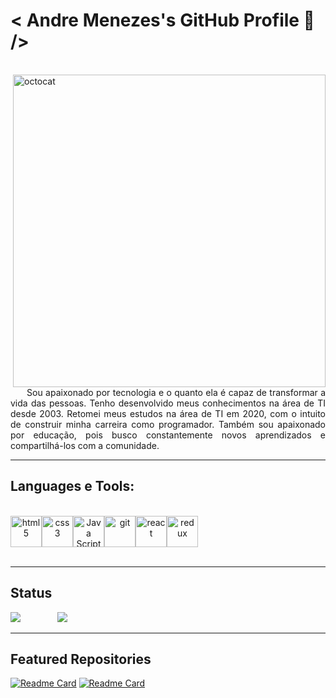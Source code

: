 <h1>< Andre Menezes's GitHub Profile 🖖 /></h1>

<br>

<img align="right" height="500" src="https://octocat-generator-assets.githubusercontent.com/my-octocat-1621982977678.png" alt="octocat" />

<p align="justify">&nbsp &nbsp &nbsp Sou apaixonado por tecnologia e o quanto ela é capaz de transformar a vida das pessoas. Tenho desenvolvido meus conhecimentos na área de TI desde 2003. Retomei meus estudos na área de TI em 2020, com o intuito de construir minha carreira como programador. Também sou apaixonado por educação, pois busco constantemente novos aprendizados e compartilhá-los com a comunidade.</p>

---

<h2>Languages e Tools:</h2>

<br>

<div style="display: flex" align="center">
  <img height="50" src="https://pics.freeicons.io/uploads/icons/png/14072054271548141949-512.png" alt="html5" />
  <img height="50" src="https://pics.freeicons.io/uploads/icons/png/21337745421536211768-512.png" alt="css3" />
  <img height="50" src="https://www.devexhub.com/wp-content/uploads/2019/12/javascript-icon-png-23.png" alt="Java Script" />
  <img height="50" src="https://pics.freeicons.io/uploads/icons/png/9374299221540553610-512.png" alt="git" />
  <img height="50" src="https://pics.freeicons.io/uploads/icons/png/20167174151551942641-512.png" alt="react" />
  <img height="50" src="https://pics.freeicons.io/uploads/icons/png/9818154791551942292-512.png" alt="redux" />
</div>

<br>

---

<h2> Status </h2>

<div>
  <img src="https://github-readme-stats.vercel.app/api?username=andre-menezes&theme=react&show_icons=true" />
  &nbsp &nbsp &nbsp &nbsp &nbsp &nbsp &nbsp 
  <img src="https://github-readme-stats.vercel.app/api/top-langs/?username=anuraghazra&layout=compact&theme=react" />
</div>

---

<h2>Featured Repositories</h2>

[![Readme Card](https://github-readme-stats.vercel.app/api/pin/?username=tryber&repo=sd-09-project-trybewallet&theme=react)](https://github.com/tryber/sd-09-project-trybewallet/tree/andre-menezes-trybewallet-project)
[![Readme Card](https://github-readme-stats.vercel.app/api/pin/?username=tryber&repo=sd-07-project-recipes-app&theme=react)](https://github.com/tryber/sd-07-project-recipes-app/tree/main-group-34)
